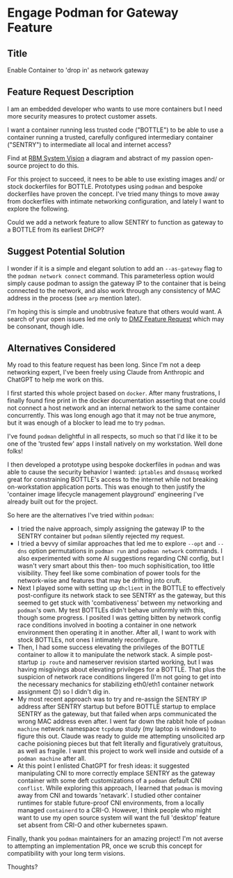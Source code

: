 
# Engage Podman for Gateway Feature

## Title

Enable Container to 'drop in' as network gateway

## Feature Request Description

I am an embedded developer who wants to use more containers but I need more security measures to protect customer assets.

I want a container running less trusted code ("BOTTLE") to be able to use a container running a trusted, carefully configured intermediary container ("SENTRY") to intermediate all local and internet access?

Find at [RBM System Vision](https://scaleinv.github.io/recipebottle/#_the_rbm_system_vision) a diagram and abstract of my passion open-source project to do this.

For this project to succeed, it nees to be able to use existing images and/ or stock dockerfiles for BOTTLE.
Prototypes using `podman` and bespoke dockerfiles have proven the concept.
I've tried many things to move away from dockerfiles with intimate networking configuration, and lately I want to explore the following.

Could we add a network feature to allow SENTRY to function as gateway to a BOTTLE from its earliest DHCP?

## Suggest Potential Solution

I wonder if it is a simple and elegant solution to add an `--as-gateway` flag to the `podman network connect` command.
This parameterless option would simply cause podman to assign the gateway IP to the container that is being connected to the network, and also work through any consistency of MAC address in the process (see `arp` mention later).

I'm hoping this is simple and unobtrusive feature that others would want.
A search of your open issues led me only to [DMZ Feature Request](https://github.com/containers/podman/issues/20222) which may be consonant, though idle.

## Alternatives Considered

My road to this feature request has been long.
Since I'm not a deep networking expert, I've been freely using Claude from Anthropic and ChatGPT to help me work on this.

I first started this whole project based on `docker`.
After many frustrations, I finally found fine print in the docker documentation asserting that one could not connect a host network and an internal network to the same container concurrently.
This was long enough ago that it may not be true anymore, but it was enough of a blocker to lead me to try `podman`.

I've found `podman` delightful in all respects, so much so that I'd like it to be one of the 'trusted few' apps I install natively on my workstation.
Well done folks!

I then developed a prototype using bespoke dockerfiles in `podman` and was able to cause the security behavior I wanted: `iptables` and `dnsmasq` worked great for constraining BOTTLE's access to the internet while not breaking on-workstation application ports.
This was enough to then justify the 'container image lifecycle management playground' engineering I've already built out for the project.

So here are the alternatives I've tried within `podman`:

* I tried the naive approach, simply assigning the gateway IP to the SENTRY container but `podman` silently rejected my request.
* I tried a bevvy of similar approaches that led me to explore `--opt` and `--dns` option permutations in `podman run` and `podman network` commands.  I also experimented with some AI suggestions regarding CNI config, but I wasn't very smart about this then- too much sophisitication, too little visibility.
They feel like some combination of power tools for the network-wise and features that may be drifting into cruft.
* Next I played some with setting up `dhclient` in the BOTTLE to effectively post-configure its network stack to see SENTRY as the gateway, but this seemed to get stuck with 'combativeness' between my networking and `podman`'s own.  My test BOTTLEs didn't behave uniformly with this, though some progress.  I posited I was getting bitten by network config race conditions involved in booting a container in one network environment then operating it in another.
After all, I want to work with stock BOTTLEs, not ones I intimately reconfigure.
* Then, I had some success elevating the privileges of the BOTTLE container to allow it to manipulate the network stack.  A simple post-startup `ip route` and nameserver revision started working, but I was having misgivings about elevating privileges for a BOTTLE.  That plus the suspicion of network race conditions lingered (I'm not going to get into the necessary mechanics for stabilizing eth0/eth1 container network assignment 😊) so I didn't dig in.
* My most recent approach was to try and re-assign the SENTRY IP address after SENTRY startup but before BOTTLE startup to emplace SENTRY as the gateway, but that failed when arps communicated the wrong MAC address even after.
I went far down the rabbit hole of `podman machine` network namespace `tcpdump` study (my laptop is windows) to figure this out.
Claude was ready to guide me attempting unsolicited arp cache poisioning pieces but that felt literally and figuratively gratuitous, as well as fragile.
I want this project to work well inside and outside of a `podman machine` after all.
* At this point I enlisted ChatGPT for fresh ideas: it suggested manipulating CNI to more correctly emplace SENTRY as the gateway container with some deft customizations of a `podman` default CNI `conflist`.
While exploring this approach, I learned that `podman` is moving away from CNI and towards 'netavark'.
I studied other container runtimes for stable future-proof CNI environments, from a locally managed `containerd` to a CRI-O.
However, I think people who might want to use my open source system will want the full 'desktop' feature set absent from CRI-O and other kubernetes spawn.

Finally, thank you `podman` maintainers for an amazing project!
I'm not averse to attempting an implementation PR, once we scrub this concept for compatibility with your long term visions.

Thoughts?